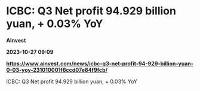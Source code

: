 # ICBC: Q3 Net profit 94.929 billion yuan, + 0.03% YoY
**AInvest**

**2023-10-27 09:09**

**https://www.ainvest.com/news/icbc-q3-net-profit-94-929-billion-yuan-0-03-yoy-231010001f6ccd07e84f9fcb/**

ICBC: Q3 Net profit 94.929 billion yuan, + 0.03% YoY
